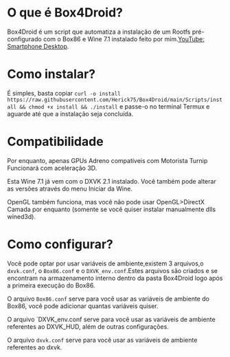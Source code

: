 # O que é Box4Droid?

Box4Droid é um script que automatiza a instalação de um Rootfs pré-configurado com o Box86 e Wine 7.1 instalado feito por mim.[YouTube: Smartphone Desktop](https://youtube.com/@smartphonedesktop4229).

# Como instalar?

É simples, basta copiar `curl -o install https://raw.githubusercontent.com/Herick75/Box4Droid/main/Scripts/install && chmod +x install && ./install`
e passe-o no terminal Termux e aguarde até que a instalação seja concluída.

# Compatibilidade

Por enquanto, apenas GPUs Adreno compatíveis com
Motorista Turnip Funcionará com aceleração 3D.

Esta Wine 7.1 já vem com o DXVK 2.1 instalado.  Você também pode alterar as versões através do menu Iniciar da Wine.

OpenGL também funciona, mas você não pode usar OpenGL>DirectX
Camada por enquanto (somente se você quiser instalar manualmente
dlls wined3d).

# Como configurar?

Você pode optar por usar variáveis de ambiente,existem 3 arquivos,o `dxvk.conf`, o `Box86.conf` e o `DXVK_env.conf`.Estes arquivos são criados e se encontram na armazenamento
interno dentro da pasta Box4Droid logo após a primeira execução do Box86. 

O arquivo `Box86.conf` serve para você usar as variáveis de ambiente do Box86, você pode adicionar quantas variáveis quiser.

O arquivo `DXVK_env.conf serve para você usar as variáveis de ambiente referentes ao DXVK_HUD, além de outras configurações.

O arquivo `dxvk.conf` serve para você usar as variáveis de ambiente referentes ao dxvk.
